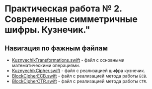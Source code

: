 # Практическая работа № 2. Современные симметричные шифры. Кузнечик."

## Навигация по фажным файлам

- [KuznyechikTransformations.swift](GrasshopperCipher/SymmetricCipher/BlokCipher/Kuznyechik/KuznyechikTransformations.swift) - файл с основными математическими операциями.
- [KuznyechikCipher.swift](GrasshopperCipher/SymmetricCipher/BlokCipher/Kuznyechik/KuznyechikCipher.swift) - файл с реализацией шифра кузнечик.
- [BlockCipherECB.swift](GrasshopperCipher/SymmetricCipher/Mode/ECB/BlockCipherECB.swift) - файл с реализацией метода работы `ECB`.
- [BlockCipherCTR.swift](GrasshopperCipher/SymmetricCipher/Mode/CTR/BlockCipherCTR.swift) - файл с реализацией метода работы `CTR`.
